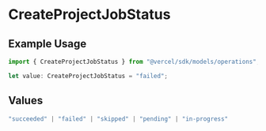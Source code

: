 # CreateProjectJobStatus

## Example Usage

```typescript
import { CreateProjectJobStatus } from "@vercel/sdk/models/operations";

let value: CreateProjectJobStatus = "failed";
```

## Values

```typescript
"succeeded" | "failed" | "skipped" | "pending" | "in-progress"
```